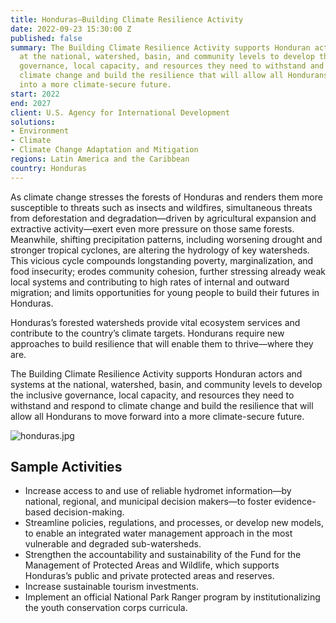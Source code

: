 ```yaml
---
title: Honduras—Building Climate Resilience Activity
date: 2022-09-23 15:30:00 Z
published: false
summary: The Building Climate Resilience Activity supports Honduran actors and systems
  at the national, watershed, basin, and community levels to develop the inclusive
  governance, local capacity, and resources they need to withstand and respond to
  climate change and build the resilience that will allow all Hondurans to move forward
  into a more climate-secure future.
start: 2022
end: 2027
client: U.S. Agency for International Development
solutions:
- Environment
- Climate
- Climate Change Adaptation and Mitigation
regions: Latin America and the Caribbean
country: Honduras
---
```


As climate change stresses the forests of Honduras and renders them more susceptible to threats such as insects and wildfires, simultaneous threats from deforestation and degradation—driven by agricultural expansion and extractive activity—exert even more pressure on those same forests. Meanwhile, shifting precipitation patterns, including worsening drought and stronger tropical cyclones, are altering the hydrology of key watersheds. This vicious cycle compounds longstanding poverty, marginalization, and food insecurity; erodes community cohesion, further stressing already weak local systems and contributing to high rates of internal and outward migration; and limits opportunities for young people to build their futures in Honduras.

Honduras’s forested watersheds provide vital ecosystem services and contribute to the country’s climate targets. Hondurans require new approaches to build resilience that will enable them to thrive—where they are.

The Building Climate Resilience Activity supports Honduran actors and systems at the national, watershed, basin, and community levels to develop the inclusive governance, local capacity, and resources they need to withstand and respond to climate change and build the resilience that will allow all Hondurans to move forward into a more climate-secure future.

![honduras.jpg](/uploads/honduras.jpg)
  
## Sample Activities 

* Increase access to and use of reliable hydromet information—by national, regional, and municipal decision makers—to foster evidence-based decision-making. 
* Streamline policies, regulations, and processes, or develop new models, to enable an integrated water management approach in the most vulnerable and degraded sub-watersheds.
* Strengthen the accountability and sustainability of the Fund for the Management of Protected Areas and Wildlife, which supports Honduras’s public and private protected areas and reserves. 
* Increase sustainable tourism investments.
* Implement an official National Park Ranger program by institutionalizing the youth conservation corps curricula.